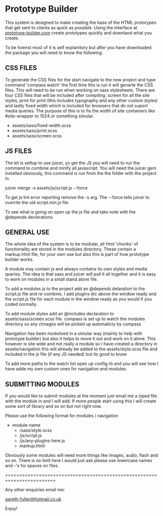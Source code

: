 # Prototype Builder

This system is designed to make creating the base of the HTML protorypes that get sent to clients
as quick as possible. Using the interface at [prototype-builder.com](http://prototype-builder.com) create prototypes quickly and downlaod 
what you create.

To be hoenst most of it is self explanitory but after you have downloaded the package you will need
to know the following.


## CSS FILES

To generate the CSS files for the start navigate to the new project and type command 'compass watch' the first time this is run it will
genarte the CSS files. This will need to be run when working on sass stylesheets. There are four CSS files that will be included
after compiling. screen for all the site styles, print for print (this includes typography and any other custom styles) and lastly fixed
width which is included for browsers that do not suport media queries. The purpose of this is to fix the width of site containers like
#site-wrapper to 1024 or something simular.

* assets/sass/fixed-width.scss
* assets/sass/print.scss
* assets/sass/screen.scss

## JS FILES

The kit is settup to use juicer, yo get the JS you will need to run the command to combine and minify
all javascript. You will need the juicer gem installed obviously, this command is run from the the folder
with the project in.

juicer merge -s assets/js/script.js --force

To get js lint error reporting remove the -s arg.
The --force tells juicer to overrite the old script.min.js file

To see what is going on open up the js file and take note with the @depends declerations



## GENERAL USE

The whole idea of the system is to be modular, all html 'chunks' of functionality are stored in
the modules directory. These contain a markup.html file, for your own use but also this is part of how
prototype builder works.

A module may contain js and always contains its own styles and media queries. The idea is that sass and juicer
will pull it all together and it is easy to work on modules in a small stand alone file.

To add a modules js to the project add an @depends delaration to the script.js file and re-combine, I add plugins etc
above the window ready and the script.js file for each module in the window ready as you would if you coded normally.

To add module styles add an @includes declaration to assets/sass/screen.scss file. compass is set up to watch the modules 
directory so any chnages will be picked up automaticly by compass

Navigation has been modulised in a simular way (mainly to help with prototype builder) but also it helps to move it out
and work on it alone. This however is site wide and not really a module so I have created a directory in assets/navigation
this will already be added to the assets/style.scss file and included in the js file (if any JS needed) but its good to know

To add more paths to the watch list open up config.rb and you will see how I have adde my own custom ones for navigation
and modules.



## SUBMITTING MODULES

If you would like to submit modules at the moment just email me a ziped file with the module in and I will add. If 
more people start using this I will create some sort of library and so on but not right now.

Please use the following format for modules / navigation

* module-name
    * /sass/style.scss
    * /js/script.js
    * /js/any-plugins-here.js
    * markup.html

Obviously some modules will need more things like images, audio, flash and so on. There is no limit here I would just
ask please use lowercase names and -'s for spaces on files.


========================================================================

Any other enquiries email me:

gareth-fuller@hotmail.co.uk

Enjoy!